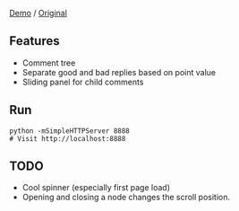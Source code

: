 [Demo](https://mking.github.io/imgur-comments) / [Original](https://imgur.com/eLpsvsR)

Features
---
- Comment tree
- Separate good and bad replies based on point value
- Sliding panel for child comments

Run
---
```
python -mSimpleHTTPServer 8888
# Visit http://localhost:8888
```

TODO
---
- Cool spinner (especially first page load)
- Opening and closing a node changes the scroll position.
